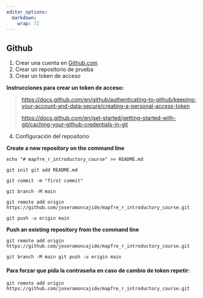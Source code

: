 ```yaml
---
editor_options: 
  markdown: 
    wrap: 72
---
```


## Github

1.  Crear una cuenta en [Github.com](https://github.com/)
2.  Crear un repositorio de prueba
3.  Crear un token de acceso

**Instrucciones para crear un token de acceso:**

> <https://docs.github.com/en/github/authenticating-to-github/keeping-your-account-and-data-secure/creating-a-personal-access-token>
>
> <https://docs.github.com/en/get-started/getting-started-with-git/caching-your-github-credentials-in-git>

4.  Configuración del repositorio

**Create a new repository on the command line**

`echo "# mapfre_r_introductory_course" >> README.md`

`git init git add README.md`

`git commit -m "first commit"`

`git branch -M main`

`git remote add origin https://github.com/joseramoncajide/mapfre_r_introductory_course.git`

`git push -u origin main`

**Push an existing repository from the command line**

`git remote add origin https://github.com/joseramoncajide/mapfre_r_introductory_course.git`

`git branch -M main git push -u origin main`

#### Para forzar que pida la contraseña en caso de cambio de token repetir:

`git remote add origin https://github.com/joseramoncajide/mapfre_r_introductory_course.git`
